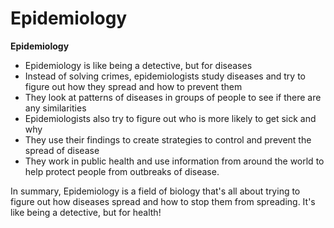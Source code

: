 # Epidemiology

**Epidemiology**

- Epidemiology is like being a detective, but for diseases
- Instead of solving crimes, epidemiologists study diseases and try to figure out how they spread and how to prevent them
- They look at patterns of diseases in groups of people to see if there are any similarities
- Epidemiologists also try to figure out who is more likely to get sick and why
- They use their findings to create strategies to control and prevent the spread of disease
- They work in public health and use information from around the world to help protect people from outbreaks of disease. 

In summary, Epidemiology is a field of biology that's all about trying to figure out how diseases spread and how to stop them from spreading. It's like being a detective, but for health!

